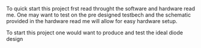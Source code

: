 To quick start this project frst read throught the software and hardware read me. One may want to test on the pre designed testbech and the schematic provided in the hardware read me will allow for easy hardware setup. 

To start this project one would want to produce and test the ideal diode design